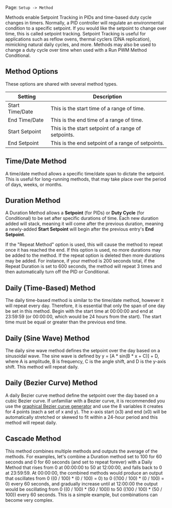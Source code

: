 Page\: `Setup -> Method`

Methods enable Setpoint Tracking in PIDs and time-based duty cycle changes in timers. Normally, a PID controller will regulate an environmental condition to a specific setpoint. If you would like the setpoint to change over time, this is called setpoint tracking. Setpoint Tracking is useful for applications such as reflow ovens, thermal cyclers (DNA replication), mimicking natural daily cycles, and more. Methods may also be used to change a duty cycle over time when used with a Run PWM Method Conditional.

## Method Options

These options are shared with several method types.

<table>
<thead>
<tr class="header">
<th>Setting</th>
<th>Description</th>
</tr>
</thead>
<tbody>
<tr>
<td>Start Time/Date</td>
<td>This is the start time of a range of time.</td>
</tr>
<tr>
<td>End Time/Date</td>
<td>This is the end time of a range of time.</td>
</tr>
<tr>
<td>Start Setpoint</td>
<td>This is the start setpoint of a range of setpoints.</td>
</tr>
<tr>
<td>End Setpoint</td>
<td>This is the end setpoint of a range of setpoints.</td>
</tr>
</tbody>
</table>

## Time/Date Method

A time/date method allows a specific time/date span to dictate the setpoint. This is useful for long-running methods, that may take place over the period of days, weeks, or months.

## Duration Method

A Duration Method allows a **Setpoint** (for PIDs) or **Duty Cycle** (for Conditional) to be set after specific durations of time. Each new duration added will stack, meaning it will come after the previous duration, meaning a newly-added **Start Setpoint** will begin after the previous entry's **End Setpoint**.

If the "Repeat Method" option is used, this will cause the method to repeat once it has reached the end. If this option is used, no more durations may be added to the method. If the repeat option is deleted then more durations may be added. For instance, if your method is 200 seconds total, if the Repeat Duration is set to 600 seconds, the method will repeat 3 times and then automatically turn off the PID or Conditional.

## Daily (Time-Based) Method

The daily time-based method is similar to the time/date method, however it will repeat every day. Therefore, it is essential that only the span of one day be set in this method. Begin with the start time at 00:00:00 and end at 23:59:59 (or 00:00:00, which would be 24 hours from the start). The start time must be equal or greater than the previous end time.

## Daily (Sine Wave) Method

The daily sine wave method defines the setpoint over the day based on a sinusoidal wave. The sine wave is defined by y = [A \* sin(B \* x + C)] + D, where A is amplitude, B is frequency, C is the angle shift, and D is the y-axis shift. This method will repeat daily.

## Daily (Bezier Curve) Method

A daily Bezier curve method define the setpoint over the day based on a cubic Bezier curve. If unfamiliar with a Bezier curve, it is recommended you use the [graphical Bezier curve generator](https://www.desmos.com/calculator/cahqdxeshd) and use the 8 variables it creates for 4 points (each a set of x and y). The x-axis start (x3) and end (x0) will be automatically stretched or skewed to fit within a 24-hour period and this method will repeat daily.

## Cascade Method

This method combines multiple methods and outputs the average of the methods. For examples, let's combine a Duration method set to 100 for 60 seconds and 0 for 60 seconds (and set to repeat forever) with a Daily Method that rises from 0 at 00:00:00 to 50 at 12:00:00, and falls back to 0 at 23:59:59. At 00:00:00, the combined methods would produce an output that oscillates from 0 ((0 / 100) * (0 / 100) = 0) to 0 ((100 / 100) * (0 / 100) = 0) every 60 seconds, and gradually increase until at 12:00:00 the output would be oscillating from 0 ((0 / 100) * (50 / 100)) to 50 ((100 / 100) * (50 / 100)) every 60 seconds. This is a simple example, but combinations can become very complex.
